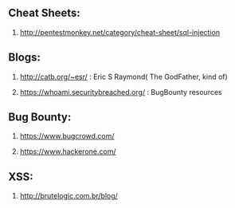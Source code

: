 ## Cheat Sheets:

1. http://pentestmonkey.net/category/cheat-sheet/sql-injection

## Blogs:

1. http://catb.org/~esr/ : Eric S Raymond( The GodFather, kind of)

2. https://whoami.securitybreached.org/ : BugBounty resources 

## Bug Bounty:

1. https://www.bugcrowd.com/

2. https://www.hackerone.com/

## XSS:

1. http://brutelogic.com.br/blog/
